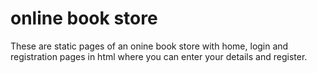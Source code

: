# online book store
These are static pages of an onine book store with home, login and registration pages in html where you can enter your details and register. 
